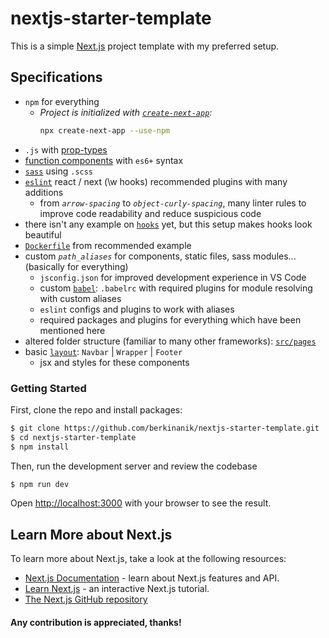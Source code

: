 # nextjs-starter-template

This is a simple [Next.js](https://nextjs.org/) project template with my preferred setup.

## Specifications

- `npm` for everything
  - _Project is initialized with [`create-next-app`](https://github.com/vercel/next.js/tree/canary/packages/create-next-app):_
    ```bash
    npx create-next-app --use-npm
    ```
- `.js` with [prop-types](https://github.com/facebook/prop-types)
- [function components](https://reactjs.org/docs/components-and-props.html#function-and-class-components) with `es6+` syntax
- [`sass`](https://nextjs.org/docs/basic-features/built-in-css-support#sass-support) using `.scss`
- [`eslint`](https://nextjs.org/docs/basic-features/eslint) react / next (\w hooks) recommended plugins with many additions
  - from _`arrow-spacing`_ to _`object-curly-spacing`_, many linter rules to improve code readability and reduce suspicious code
- there isn't any example on [`hooks`](https://reactjs.org/docs/hooks-intro.html) yet, but this setup makes hooks look beautiful
- [`Dockerfile`](https://github.com/vercel/next.js/blob/canary/examples/with-docker/Dockerfile) from recommended example
- custom _`path_aliases`_ for components, static files, sass modules... (basically for everything)
  - `jsconfig.json` for improved development experience in VS Code
  - custom [`babel`](https://nextjs.org/docs/advanced-features/customizing-babel-config): `.babelrc` with required plugins for module resolving with custom aliases
  - `eslint` configs and plugins to work with aliases
  - required packages and plugins for everything which have been mentioned here
- altered folder structure (familiar to many other frameworks): [`src/pages`](https://nextjs.org/docs/advanced-features/src-directory)
- basic [`layout`](https://nextjs.org/docs/basic-features/layouts): `Navbar` | `Wrapper` | `Footer`
  - jsx and styles for these components

### Getting Started

First, clone the repo and install packages:

```bash
$ git clone https://github.com/berkinanik/nextjs-starter-template.git
$ cd nextjs-starter-template
$ npm install
```

Then, run the development server and review the codebase

```bash
$ npm run dev
```

Open [http://localhost:3000](http://localhost:3000) with your browser to see the result.

## Learn More about Next.js

To learn more about Next.js, take a look at the following resources:

- [Next.js Documentation](https://nextjs.org/docs) - learn about Next.js features and API.
- [Learn Next.js](https://nextjs.org/learn) - an interactive Next.js tutorial.
- [The Next.js GitHub repository](https://github.com/vercel/next.js/)

#### **Any contribution is appreciated, thanks!**
